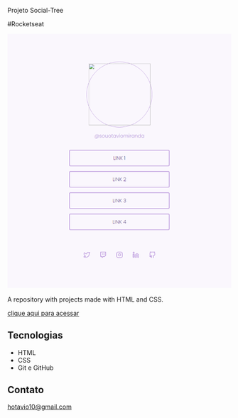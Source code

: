 Projeto Social-Tree

#Rocketseat 

![preview](./github/preview.png)



A repository with projects made with HTML and CSS.

[clique aqui para acessar](https://hotavio10.github.io/Projeto-Social-Tree-Rocketseat/)

## Tecnologias

- HTML
- CSS
- Git e GitHub

## Contato

hotavio10@gmail.com
